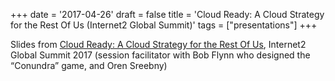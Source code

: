 +++
date = '2017-04-26'
draft = false
title = 'Cloud Ready: A Cloud Strategy for the Rest Of Us (Internet2 Global Summit)'
tags = ["presentations"]
+++


Slides from  [Cloud Ready: A Cloud Strategy for the Rest Of Us](https://meetings.internet2.edu/2017-global-summit/detail/10004661/), 
Internet2 Global Summit 2017 (session facilitator with Bob Flynn who designed the 
“Conundra” game, and Oren Sreebny)